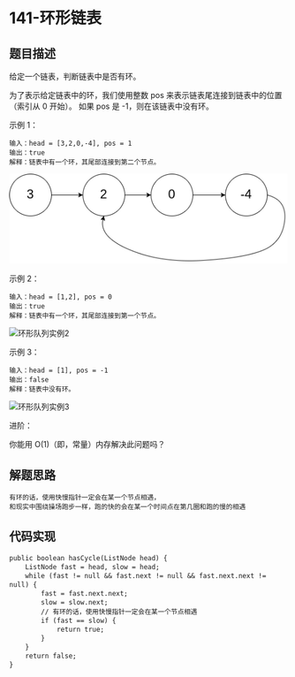 # 141-环形链表
## 题目描述
给定一个链表，判断链表中是否有环。

为了表示给定链表中的环，我们使用整数 pos 来表示链表尾连接到链表中的位置（索引从 0 开始）。 如果 pos 是 -1，则在该链表中没有环。

 

示例 1：

    输入：head = [3,2,0,-4], pos = 1
    输出：true
    解释：链表中有一个环，其尾部连接到第二个节点。
![环形队列实例1](/src/main/imges/环形队列实例1.jpg)

示例 2：

    输入：head = [1,2], pos = 0
    输出：true
    解释：链表中有一个环，其尾部连接到第一个节点。
![环形队列实例2](https://assets.leetcode-cn.com/aliyun-lc-upload/uploads/2018/12/07/circularlinkedlist_test2.png)

示例 3：

    输入：head = [1], pos = -1
    输出：false
    解释：链表中没有环。
![环形队列实例3](https://assets.leetcode-cn.com/aliyun-lc-upload/uploads/2018/12/07/circularlinkedlist_test3.png)


进阶：

你能用 O(1)（即，常量）内存解决此问题吗？


## 解题思路
    有环的话，使用快慢指针一定会在某一个节点相遇， 
    和现实中围绕操场跑步一样，跑的快的会在某一个时间点在第几圈和跑的慢的相遇
## 代码实现
    public boolean hasCycle(ListNode head) {
        ListNode fast = head, slow = head;
        while (fast != null && fast.next != null && fast.next.next != null) {
            fast = fast.next.next;
            slow = slow.next;
            // 有环的话，使用快慢指针一定会在某一个节点相遇
            if (fast == slow) {
                return true;
            }
        }
        return false;
    }
